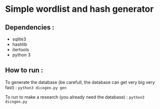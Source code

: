 # Simple wordlist and hash generator

## Dependencies :
* sqlite3
* hashlib
* itertools
* python 3

## How to run :

To generate the database (be carefull, the database can get very big very fast) :
```python3 dicogen.py gen```

To run to make a research (you already need the database) :
```python3 dicogen.py```
